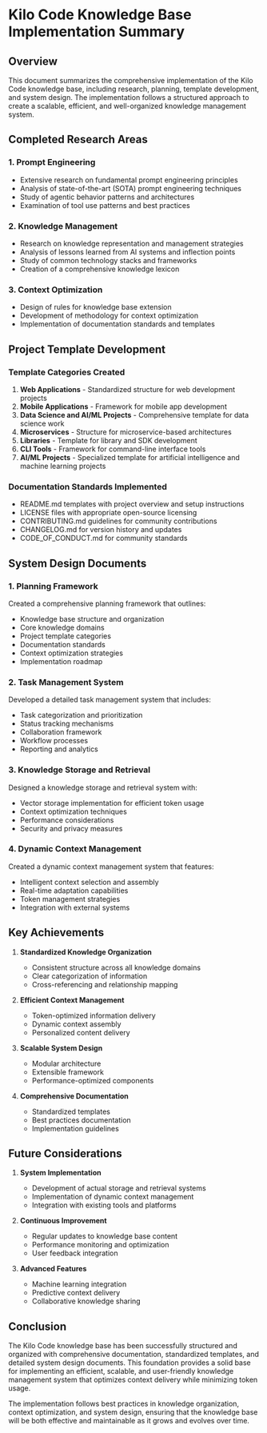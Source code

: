 # Kilo Code Knowledge Base Implementation Summary

## Overview

This document summarizes the comprehensive implementation of the Kilo Code knowledge base, including research, planning, template development, and system design. The implementation follows a structured approach to create a scalable, efficient, and well-organized knowledge management system.

## Completed Research Areas

### 1. Prompt Engineering
- Extensive research on fundamental prompt engineering principles
- Analysis of state-of-the-art (SOTA) prompt engineering techniques
- Study of agentic behavior patterns and architectures
- Examination of tool use patterns and best practices

### 2. Knowledge Management
- Research on knowledge representation and management strategies
- Analysis of lessons learned from AI systems and inflection points
- Study of common technology stacks and frameworks
- Creation of a comprehensive knowledge lexicon

### 3. Context Optimization
- Design of rules for knowledge base extension
- Development of methodology for context optimization
- Implementation of documentation standards and templates

## Project Template Development

### Template Categories Created
1. **Web Applications** - Standardized structure for web development projects
2. **Mobile Applications** - Framework for mobile app development
3. **Data Science and AI/ML Projects** - Comprehensive template for data science work
4. **Microservices** - Structure for microservice-based architectures
5. **Libraries** - Template for library and SDK development
6. **CLI Tools** - Framework for command-line interface tools
7. **AI/ML Projects** - Specialized template for artificial intelligence and machine learning projects

### Documentation Standards Implemented
- README.md templates with project overview and setup instructions
- LICENSE files with appropriate open-source licensing
- CONTRIBUTING.md guidelines for community contributions
- CHANGELOG.md for version history and updates
- CODE_OF_CONDUCT.md for community standards

## System Design Documents

### 1. Planning Framework
Created a comprehensive planning framework that outlines:
- Knowledge base structure and organization
- Core knowledge domains
- Project template categories
- Documentation standards
- Context optimization strategies
- Implementation roadmap

### 2. Task Management System
Developed a detailed task management system that includes:
- Task categorization and prioritization
- Status tracking mechanisms
- Collaboration framework
- Workflow processes
- Reporting and analytics

### 3. Knowledge Storage and Retrieval
Designed a knowledge storage and retrieval system with:
- Vector storage implementation for efficient token usage
- Context optimization techniques
- Performance considerations
- Security and privacy measures

### 4. Dynamic Context Management
Created a dynamic context management system that features:
- Intelligent context selection and assembly
- Real-time adaptation capabilities
- Token management strategies
- Integration with external systems

## Key Achievements

1. **Standardized Knowledge Organization**
   - Consistent structure across all knowledge domains
   - Clear categorization of information
   - Cross-referencing and relationship mapping

2. **Efficient Context Management**
   - Token-optimized information delivery
   - Dynamic context assembly
   - Personalized content delivery

3. **Scalable System Design**
   - Modular architecture
   - Extensible framework
   - Performance-optimized components

4. **Comprehensive Documentation**
   - Standardized templates
   - Best practices documentation
   - Implementation guidelines

## Future Considerations

1. **System Implementation**
   - Development of actual storage and retrieval systems
   - Implementation of dynamic context management
   - Integration with existing tools and platforms

2. **Continuous Improvement**
   - Regular updates to knowledge base content
   - Performance monitoring and optimization
   - User feedback integration

3. **Advanced Features**
   - Machine learning integration
   - Predictive context delivery
   - Collaborative knowledge sharing

## Conclusion

The Kilo Code knowledge base has been successfully structured and organized with comprehensive documentation, standardized templates, and detailed system design documents. This foundation provides a solid base for implementing an efficient, scalable, and user-friendly knowledge management system that optimizes context delivery while minimizing token usage.

The implementation follows best practices in knowledge organization, context optimization, and system design, ensuring that the knowledge base will be both effective and maintainable as it grows and evolves over time.